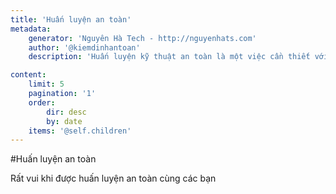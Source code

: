```yaml
---
title: 'Huấn luyện an toàn'
metadata:
    generator: 'Nguyên Hà Tech - http://nguyenhats.com'
    author: '@kiemdinhantoan'
    description: 'Huấn luyện kỹ thuật an toàn là một việc cần thiết với mỗi doanh nghiệp'

content:
    limit: 5
    pagination: '1'
    order:
        dir: desc
        by: date
    items: '@self.children'
---
```


#Huấn luyện an toàn

Rất vui khi được huấn luyện an toàn cùng các bạn
